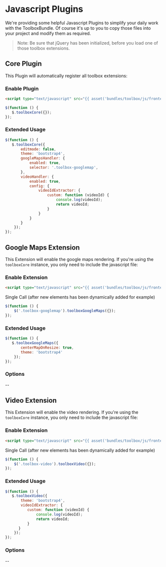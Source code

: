 # Javascript Plugins
We're providing some helpful Javascript Plugins to simplify your daily work with the ToolboxBundle.
Of course it's up to you to copy those files into your project and modify them as required.

> Note: Be sure that jQuery has been initialized, before you load one of those toolbox extensions.

## Core Plugin
This Plugin will automatically register all toolbox extensions:

### Enable Plugin

```html
<script type="text/javascript" src="{{ asset('bundles/toolbox/js/frontend/plugins/jquery.tb.core.js') }}"></script>
```

```javascript
$(function () {
   $.toolboxCore({});
});
```

### Extended Usage
```javascript
$(function () {
   $.toolboxCore({
       editmode: false,
       theme: 'bootstrap4',
       googleMapsHandler: {
           enabled: true,
           selector: '.toolbox-googlemap',
       },
       videoHandler: {
           enabled: true,
           config: {
               videoIdExtractor: {
                   custom: function (videoId) {
                       console.log(videoId);
                       return videoId;
                   }
               }
           }
       }
    });
});
```

## Google Maps Extension
This Extension will enable the google maps rendering. 
If you're using the `toolboxCore` instance, you only need to include the javascript file:

### Enable Extension
```html
<script type="text/javascript" src="{{ asset('bundles/toolbox/js/frontend/plugins/jquery.tb.ext.google-maps.js') }}"></script>
```

Single Call (after new elements has been dynamically added for example)
```javascript
$(function () {
    $('.toolbox-googlemap').toolboxGoogleMaps({});
});
```

### Extended Usage
```javascript
$(function () {
   $.toolboxGoogleMaps({
       centerMapOnResize: true,
       theme: 'bootstrap4'
    });
});
```

### Options
--

## Video Extension
This Extension will enable the video rendering. 
If you're using the `toolboxCore` instance, you only need to include the javascript file:

### Enable Extension
```html
<script type="text/javascript" src="{{ asset('bundles/toolbox/js/frontend/plugins/jquery.tb.ext.video.js') }}"></script>
```

Single Call (after new elements has been dynamically added for example)

```javascript
$(function () {
    $('.toolbox-video').toolboxVideo({});
});
```

### Extended Usage
```javascript
$(function () {
   $.toolboxVideo({
       theme: 'bootstrap4',
       videoIdExtractor: {
          custom: function (videoId) {
              console.log(videoId);
              return videoId;
          }
      }
    });
});
```

### Options
--
